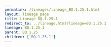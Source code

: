 ```yaml
---
permalink: /lineages/lineage_BQ.1.25.1.html
layout: lineage_page
title: Lineage BQ.1.25.1
redirect_to: ../lineage.html?lineage=BQ.1.25.1
lineage: BQ.1.25.1
parent: BQ.1.25
children: ['BQ.1.25.1']
---
```

